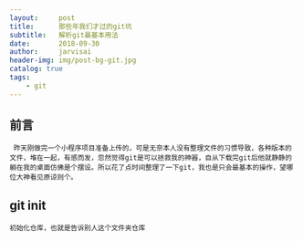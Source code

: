 ```yaml
---
layout:     post
title:      那些年我们才过的git坑
subtitle:   解析git最基本用法
date:       2018-09-30
author:     jarvisai
header-img: img/post-bg-git.jpg
catalog: true
tags:
    - git
---
```


## 前言
     昨天刚做完一个小程序项目准备上传的，可是无奈本人没有整理文件的习惯导致，各种版本的文件，堆在一起，有感而发，忽然觉得git是可以拯救我的神器，自从下载完git后他就静静的躺在我的桌面仿佛是个摆设。所以花了点时间整理了一下git，我也是只会最基本的操作，望哪位大神看见原谅则个。


## git init
    初始化仓库，也就是告诉别人这个文件夹仓库